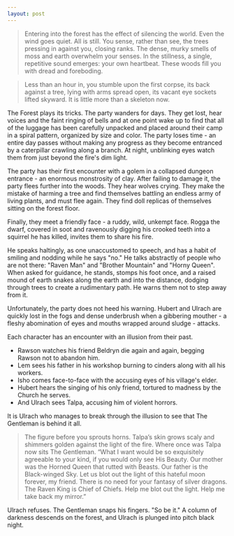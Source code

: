 ```yaml
---
layout: post
---
```

>Entering into the forest has the effect of silencing the world. Even the wind goes quiet. All is still. You sense, rather than see, the trees pressing in against you, closing ranks. The dense, murky smells of moss and earth overwhelm your senses. In the stillness, a single, repetitive sound emerges: your own heartbeat. These woods fill you with dread and foreboding. 

>Less than an hour in, you stumble upon the first corpse, its back against a tree, lying with arms spread open, its vacant eye sockets lifted skyward. It is little more than a skeleton now. 

The Forest plays its tricks. The party wanders for days. They get lost, hear voices and the faint ringing of bells and at one point wake up to find that all of the luggage has been carefully unpacked and placed around their camp in a spiral pattern, organized by size and color. The party loses time - an entire day passes without making any progress as they become entranced by a caterpillar crawling along a branch. At night, unblinking eyes watch them from just beyond the fire's dim light. 

The party has their first encounter with a golem in a collapsed dungeon entrance - an enormous monstrosity of clay. After failing to damage it, the party flees further into the woods. They hear wolves crying. They make the mistake of harming a tree and find themselves battling an endless army of living plants, and must flee again. They find doll replicas of themselves sitting on the forest floor. 

Finally, they meet a friendly face - a ruddy, wild, unkempt face. Rogga the dwarf, covered in soot and ravenously digging his crooked teeth into a squirrel he has killed, invites them to share his fire. 

He speaks haltingly, as one unaccustomed to speech, and has a habit of smiling and nodding while he says "no." He talks abstractly of people who are not there: "Raven Man" and "Brother Mountain" and "Horny Queen". When asked for guidance, he stands, stomps his foot once, and a raised mound of earth snakes along the earth and into the distance, dodging through trees to create a rudimentary path. He warns them not to step away from it. 

Unfortunately, the party does not heed his warning. Hubert and Ulrach are quickly lost in the fogs and dense underbrush when a gibbering mouther - a fleshy abomination of eyes and mouths wrapped around sludge - attacks. 

Each character has an encounter with an illusion from their past. 

- Rawson watches his friend Beldryn die again and again, begging Rawson not to abandon him. 
- Lem sees his father in his workshop burning to cinders along with all his workers.
- Isho comes face-to-face with the accusing eyes of his village's elder. 
- Hubert hears the singing of his only friend, tortured to madness by the Church he serves. 
- And Ulrach sees Talpa, accusing him of violent horrors. 

It is Ulrach who manages to break through the illusion to see that The Gentleman is behind it all. 

>The figure before you sprouts horns. Talpa’s skin grows scaly and shimmers golden against the light of the fire. Where once was Talpa now sits The Gentleman. “What I want would be so exquisitely agreeable to your kind, if you would only see His Beauty. Our mother was the Horned Queen that rutted with Beasts. Our father is the Black-winged Sky. Let us blot out the light of this hateful moon forever, my friend. There is no need for your fantasy of silver dragons. The Raven King is Chief of Chiefs. Help me blot out the light. Help me take back my mirror.”

Ulrach refuses. The Gentleman snaps his fingers. "So be it." A column of darkness descends on the forest, and Ulrach is plunged into pitch black night. 